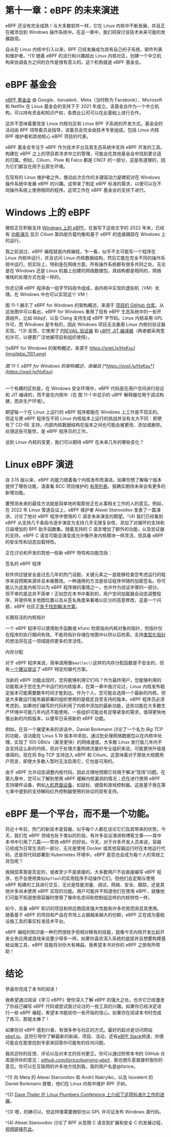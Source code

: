 # 第十一章：eBPF 的未来演进

eBPF 还没有完全成熟！与大多数软件一样，它在 Linux 内核中不断发展，并且正在被添加到 Windows 操作系统中。在这一章中，我们将探讨该技术未来可能的发展路径。

自从在 Linux 内核中引入以来，BPF 已经发展成为具有自己的子系统、邮件列表和维护者。^(1) 随着 eBPF 的流行和兴趣超出 Linux 内核社区，创建一个中立机构来协调各方之间的合作是很有意义的。这个机构就是 eBPF 基金会。

# eBPF 基金会

[eBPF 基金会](https://ebpf.io/foundation) 由 Google、Isovalent、Meta（当时称为 Facebook）、Microsoft 和 Netflix 在 Linux 基金会的支持下于 2021 年成立。该基金会作为一个中立机构，可以持有资金和知识产权，各商业公司可以在此基础上进行合作。

这并不意味着要改变 Linux 内核社区和 Linux BPF 子系统的开发方式。基金会的活动由 BPF 领导委员会指导，该委员会完全由技术专家组成，包括 Linux 内核 BPF 维护者和其他核心 eBPF 项目的代表。

eBPF 基金会专注于 eBPF 作为技术平台及其生态系统中支持 eBPF 开发的工具。构建在 eBPF 之上的项目若寻求中立的管理，可能会在其他基金会中找到更合适的归属。例如，Cilium、Pixie 和 Falco 都是 CNCF 的一部分，这是有道理的，因为它们都旨在用于云原生环境。

在现有的 Linux 维护者之外，推动此次合作的关键驱动力是微软对在 Windows 操作系统中发展 eBPF 的兴趣。这带来了制定 eBPF 标准的需求，以便可以在不同操作系统上使用相同的程序。这项工作在 eBPF 基金会的支持下进行。

# Windows 上的 eBPF

微软正在积极支持 [Windows 上的 eBPF](https://oreil.ly/ArwkR)。在我写下这些文字的 2022 年末，已经有 [功能演示](https://oreil.ly/H-0dv) 显示 Cilium 第四层负载均衡和基于 eBPF 的连接跟踪在 Windows 上的运行。

我之前说过，eBPF 编程就是内核编程，乍一看，似乎不太可能写一个程序在 Linux 内核中运行，并且访问 Linux 内核数据结构，然后它能在完全不同的操作系统中运行。但实际上，特别是在网络方面，所有操作系统都有很多共同之处。无论是在 Windows 还是 Linux 机器上创建的网络数据包，其结构都是相同的，网络堆栈的处理方式也是一样的。

你还记得 eBPF 程序由一组字节码指令组成，由内核中实现的虚拟机（VM）处理。在 Windows 中也可以实现这个 VM！

图 11-1 展示了 eBPF for Windows 的架构概述，来源于 [项目的 GitHub 仓库](https://oreil.ly/Ii4j2)。从这张图中可以看出，eBPF for Windows 重用了现有 eBPF 生态系统中的一些开源组件，比如 *libbpf*，以及 Clang 支持生成 eBPF 字节码。Linux 内核采用 GPL 许可，而 Windows 是专有的，因此 Windows 项目无法重用 Linux 内核的验证器实现。^(3) 反而，它使用了 [PREVAIL 验证器](https://vbpf.github.io) 和 [uBPF JIT 编译器](https://oreil.ly/btrkJ)（两者都采用宽松许可，以便更广泛地被项目和组织使用）。

![eBPF for Windows 的架构概述，来源于 https://oreil.ly/HxKsu](img/lebp_1101.png)

###### 图 11-1\. eBPF for Windows 的架构概述，改编自 [*https://oreil.ly/HxKsu*](https://oreil.ly/HxKsu)

一个有趣的区别是，在 Windows 安全环境中，eBPF 代码是在用户空间进行验证和 JIT 编译的，而不是在内核中（在 图 11-1 中显示的 uBPF 解释器仅用于调试构建，而非生产环境）。

期望每一个在 Linux 上运行的 eBPF 程序都能在 Windows 上工作是不现实的。但这与使 eBPF 程序在不同 Linux 内核版本上运行的挑战并没有太大不同：即使有了 CO-RE 支持，内部内核数据结构在版本之间也可能会被更改、添加或删除。处理这些可能性，是 eBPF 程序员的工作。

谈到 Linux 内核的变更，我们可以期待 eBPF 在未来几年的哪些变化？

# Linux eBPF 演进

自 3.15 版以来，eBPF 的能力随着每个内核发布而演进。如果你想了解每个版本提供了哪些功能，请查看 BCC 项目维护的 [有用列表](https://oreil.ly/4H5hU)。我确实期待未来会有更多的新增功能。

要预测未来的最佳方法就是简单地听取那些正在从事相关工作的人的意见。例如，在 2022 年 Linux 管道会议上，eBPF 维护者 Alexei Starovoitov 发表了一篇演讲，讨论了他对 eBPF 程序中使用的 C 语言未来演变的期望。^(4) 我们已经看到 eBPF 从支持几千条指令逐步演变为支持几乎无限复杂性，添加了对循环的支持和日益增加的 BPF 助手函数集。随着支持的 C 语言增加了额外的功能，以及验证器的支持，eBPF C 语言可能会演变成允许像开发内核模块一样灵活，但具备 eBPF 的安全性和动态加载特性。

正在讨论和开发的其他一些新 eBPF 特性和功能包括：

签名的 eBPF 程序

软件供应链安全是过去几年的热门话题，关键元素之一是能够检查您考虑运行的程序来自预期来源并且未被篡改。一种通用的方法是验证程序伴随的加密签名。你可能认为这是内核可以为 eBPF 程序做的事情之一，也许作为验证步骤的一部分，但不幸的是这并不简单！正如您在本书中看到的，用户空间加载器会动态调整程序，并提供有关地图位置以及从签名角度来看难以区分的恶意修改，这是一个问题，eBPF 社区正[急于找到解决方案](https://oreil.ly/ns03-)。

长期存活的内核指针

一个 eBPF 程序可以使用助手函数或 kfunc 检索指向内核对象的指针，但指针仅在程序的执行期间有效。不能将指针存储在地图中以供以后检索。支持[类型化指针](https://oreil.ly/fWVdo)的想法将在这一领域提供更多的灵活性。

内存分配

对于 eBPF 程序来说，简单调用像`kmalloc()`这样的内存分配函数是不安全的，但有[一个建议提议](https://oreil.ly/Yxxc5)了 eBPF 特定的替代方案。

当新的 eBPF 功能出现时，您将能够利用它们吗？作为最终用户，您能够利用的功能取决于您在生产中运行的内核版本，在第一章中我讨论过，Linux 内核发布稳定版本可能需要数年时间才能到达。作为个人，您可能会选择一个最新的内核，但是大多数运行服务器部署的组织使用的是稳定且受支持的版本。eBPF 程序员必须考虑到，如果他们编写的代码利用了内核中添加的最新功能，这些功能在大多数生产环境中可能几年内还不能使用。一些组织可能会有足够紧急的需求，值得更快地推出新的内核版本，以便早日采用新的 eBPF 功能。

例如，在另一个展望未来的讲话中，Daniel Borkmann 讨论了一个名为 *Big TCP* 的功能，该功能在 Linux 5.19 版本中添加，通过批处理网络数据包以在内核中处理，实现了 100 GBit/s（甚至更快）的网络速度。大多数 Linux 发行版几年内不会支持这么新的内核，但对于处理大量网络流量的专业组织来说，可能更快升级是值得的。现在将 Big TCP 支持加入 eBPF 和 Cilium，这意味着对于那些大规模用户而言，即使大多数人暂时无法启用它，它也是可用的。

由于 eBPF 允许动态调整内核代码，因此合理地预期它将用于解决“现场”问题。在第九章中，您可以了解到使用 eBPF 缓解内核漏洞的情况；还在进行使用 eBPF 支持硬件设备，例如[人机界面设备](https://oreil.ly/JVYcY)，如鼠标、键盘和游戏控制器。这是基于我在第七章中提到的支持解码红外控制器使用的协议的现有支持。

# eBPF 是一个平台，而不是一个功能。

将近十年前，热门的新技术是容器，似乎每个人都在谈论它们及其带来的优势。今天，我们在 eBPF 领域也处于类似的阶段，有许多会议演讲和博客文章——其中本书中引用了几篇——赞扬 eBPF 的好处。今天，对于许多开发人员来说，容器已经成为日常生活的一部分，无论是使用 Docker 或其他容器运行时在本地运行代码，还是将代码部署到 Kubernetes 环境中。eBPF 是否也会成为每个人的常规工具包呢？

我相信答案是否定的，或者至少不是直接的。大多数用户不会直接编写 eBPF 程序，也不会使用类似`bpftool`的实用程序手动操作它们。但他们会定期与使用 eBPF 构建的工具进行交互，无论是性能测量、调试、网络、安全、跟踪，还是其他许多尚未使用 eBPF 实现的功能。用户可能并不知道他们在使用 eBPF，就像他们可能不知道使用容器时使用了像命名空间和控制组这样的内核特性一样。

如今，具备 eBPF 知识的项目和供应商因其强大性能和许多优势而突显其使用。随着基于 eBPF 的项目和产品在市场上占据越来越大的份额，eBPF 正在成为基础设施工具的事实标准技术平台。

eBPF 编程的知识是一种仍然很抢手但相对稀有的技能，就像今天内核开发比起开发业务应用或游戏来说要少得多一样。如果你喜欢深入系统的底层并且想要构建基础设施工具，eBPF 技能将对你大有裨益。我希望本书对你的 eBPF 之旅有所帮助！

# 结论

恭喜你完成了本书的阅读！

我希望通过阅读《学习 eBPF》使你深入了解 eBPF 的强大之处。也许它已经激发了你自己编写 eBPF 代码或尝试我讨论过的一些工具的兴趣。如果你已经决定进行一些 eBPF 编程，希望本书能给你一些开始的信心。如果你在阅读本书时完成了练习，那就太棒了！

如果你对 eBPF 感到兴奋，有很多参与社区的方式。最好的起点是访问网站[ebpf.io](http://ebpf.io)。这将引导你了解最新的新闻、项目、活动，还有[eBPF Slack](http://ebpf.io/slack)频道，你很可能会在那里找到专家来回答你可能有的任何问题。

我欢迎你的反馈、评论以及对本文的任何更正。你可以通过附带本书的 GitHub 仓库提供你的意见：[*github.com/lizrice/learning-ebpf*](https://github.com/lizrice/learning-ebpf)。我也很乐意直接听取你的意见。你可以在互联网的许多地方找到我，我的用户名是@lizrice。

^(1) 向 Meta 的 Alexei Starovoitov 和 Andrii Nakryiko，以及 Isovalent 的 Daniel Borkmann 致敬，他们在 Linux 内核中维护 BPF 子树。

^(2) [Dave Thaler 在 Linux Plumbers Conference 上介绍了这项标准化工作的进展](https://oreil.ly/4bo6Y)。

^(3) 嗯，的确可以，但这样做需要微软也以 GPL 许可证发布 Windows 源代码。

^(4) Alexei Starovoitov 讨论了 BPF 从受限 C 语言到扩展和安全 C 的发展过程，[视频链接在此](https://oreil.ly/xunKW)。
